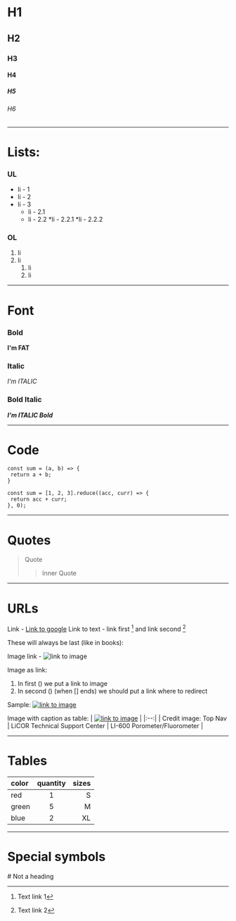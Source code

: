 # H1
## H2
### H3 
#### H4
##### H5
###### H6 

*** 

# Lists:

### UL
* li - 1
* li - 2
* li - 3
  * li - 2.1
  * li - 2.2
    *li - 2.2.1
    *li - 2.2.2

### OL
1. li 
2. li
   1. li
   2. li

***

# Font

### Bold

__I'm FAT__

### Italic

_I'm ITALIC_

### Bold Italic

___I'm ITALIC Bold___

***

# Code

```
const sum = (a, b) => {
 return a + b;
}
```

```
const sum = [1, 2, 3].reduce((acc, curr) => {
 return acc + curr;
}, 0);
```

***

# Quotes

> Quote
>> Inner Quote

***

# URLs

Link - [Link to google](https://www.google.com/)
Link to text - link first [^1] and link second [^2]

These will always be last (like in books):
[^1]: Text link 1
[^2]: Text link 2

Image link - ![link to image](https://img.freepik.com/free-photo/majestic-mountain-peak-tranquil-winter-landscape-generated-by-ai_188544-15662.jpg?t=st=1711212240~exp=1711215840~hmac=dd4e2a475bc5baf618e1f6e7cda022f1fcafd73872789cbf7093f3faebede4ab&w=1380)

Image as link:
1. In first () we put a link to image
2. In second () (when [] ends) we should put a link where to redirect

Sample: [![link to image](https://img.freepik.com/free-photo/majestic-mountain-peak-tranquil-winter-landscape-generated-by-ai_188544-15662.jpg?t=st=1711212240~exp=1711215840~hmac=dd4e2a475bc5baf618e1f6e7cda022f1fcafd73872789cbf7093f3faebede4ab&w=1380)](https://google.com)

Image with caption as table: 
| [![link to image](https://f1.madcapsoftware.com/blogImages/2023/06/photo-instruction-for-use-sample.png?scale.option=fill&w=800&h=0)](https://google.com) |
|:--:| 
| Credit image: Top Nav | LiCOR Technical Support Center | LI-600 Porometer/Fluorometer |

***

# Tables
color | quantity | sizes
:----|:----------:|--:
red | 1 | S
green | 5 | M
blue | 2 | XL

***

# Special symbols

\# Not a heading
